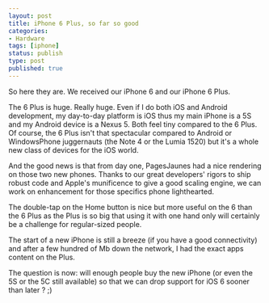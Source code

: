 ```yaml
---
layout: post
title: iPhone 6 Plus, so far so good
categories:
- Hardware
tags: [iphone]
status: publish
type: post
published: true
---
```


So here they are. We received our iPhone 6 and our iPhone 6 Plus.

The 6 Plus is huge. Really huge. Even if I do both iOS and Android development, my day-to-day platform is iOS thus my main iPhone is a 5S and my Android device is a Nexus 5. Both feel tiny compared to the 6 Plus. Of course, the 6 Plus isn't that spectacular compared to Android or WindowsPhone juggernauts (the Note 4 or the Lumia 1520) but it's a whole new class of devices for the iOS world.

And the good news is that from day one, PagesJaunes had a nice rendering on those two new phones. Thanks to our great developers' rigors to ship robust code and Apple's munificence to give a good scaling engine, we can work on enhancement for those specifics phone lighthearted.

The double-tap on the Home button is nice but more useful on the 6 than the 6 Plus as the Plus is so big that using it with one hand only will certainly be a challenge for regular-sized people.

The start of a new iPhone is still a breeze (if you have a good connectivity) and after a few hundred of Mb down the network, I had the exact apps content on the Plus.

The question is now: will enough people buy the new iPhone (or even the 5S or the 5C still available) so that we can drop support for iOS 6 sooner than later ? ;)